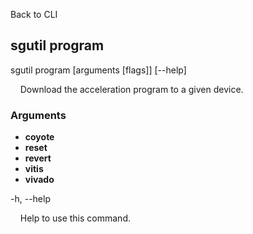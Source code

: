 Back to CLI


## sgutil program

sgutil program [arguments [flags]] [--help]

  &nbsp; &nbsp; Download the acceleration program to a given device.


### Arguments

* **coyote**
* **reset**
* **revert**
* **vitis**
* **vivado**

-h, --help

  &nbsp; &nbsp; Help to use this command.
